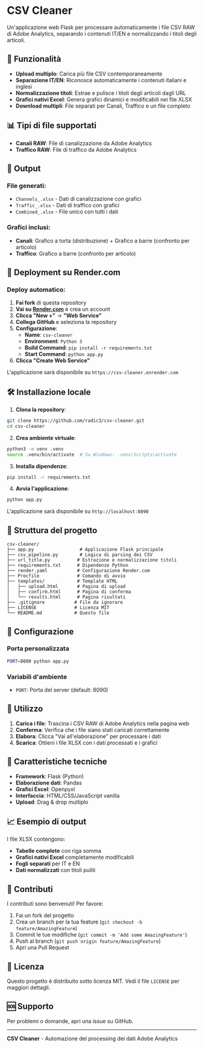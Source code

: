# CSV Cleaner

Un'applicazione web Flask per processare automaticamente i file CSV RAW di Adobe Analytics, separando i contenuti IT/EN e normalizzando i titoli degli articoli.

## 🚀 Funzionalità

- **Upload multiplo**: Carica più file CSV contemporaneamente
- **Separazione IT/EN**: Riconosce automaticamente i contenuti italiani e inglesi
- **Normalizzazione titoli**: Estrae e pulisce i titoli degli articoli dagli URL
- **Grafici nativi Excel**: Genera grafici dinamici e modificabili nei file XLSX
- **Download multipli**: File separati per Canali, Traffico e un file completo

## 📊 Tipi di file supportati

- **Canali RAW**: File di canalizzazione da Adobe Analytics
- **Traffico RAW**: File di traffico da Adobe Analytics

## 🎯 Output

### File generati:
- `Channels_.xlsx` - Dati di canalizzazione con grafici
- `Traffic_.xlsx` - Dati di traffico con grafici  
- `Combined_.xlsx` - File unico con tutti i dati

### Grafici inclusi:
- **Canali**: Grafico a torta (distribuzione) + Grafico a barre (confronto per articolo)
- **Traffico**: Grafico a barre (confronto per articolo)

## 🚀 Deployment su Render.com

### **Deploy automatico:**
1. **Fai fork** di questa repository
2. **Vai su [Render.com](https://render.com)** e crea un account
3. **Clicca "New +"** → **"Web Service"**
4. **Collega GitHub** e seleziona la repository
5. **Configurazione**:
   - **Name**: `csv-cleaner`
   - **Environment**: `Python 3`
   - **Build Command**: `pip install -r requirements.txt`
   - **Start Command**: `python app.py`
6. **Clicca "Create Web Service"**

L'applicazione sarà disponibile su `https://csv-cleaner.onrender.com`

## 🛠️ Installazione locale

1. **Clona la repository**:
```bash
git clone https://github.com/radic3/csv-cleaner.git
cd csv-cleaner
```

2. **Crea ambiente virtuale**:
```bash
python3 -m venv .venv
source .venv/bin/activate  # Su Windows: .venv\Scripts\activate
```

3. **Installa dipendenze**:
```bash
pip install -r requirements.txt
```

4. **Avvia l'applicazione**:
```bash
python app.py
```

L'applicazione sarà disponibile su `http://localhost:8090`

## 📁 Struttura del progetto

```
csv-cleaner/
├── app.py                 # Applicazione Flask principale
├── csv_pipeline.py        # Logica di parsing dei CSV
├── url_title.py          # Estrazione e normalizzazione titoli
├── requirements.txt      # Dipendenze Python
├── render.yaml           # Configurazione Render.com
├── Procfile              # Comando di avvio
├── templates/            # Template HTML
│   ├── upload.html       # Pagina di upload
│   ├── confirm.html      # Pagina di conferma
│   └── results.html      # Pagina risultati
├── .gitignore           # File da ignorare
├── LICENSE              # Licenza MIT
└── README.md            # Questo file
```

## 🔧 Configurazione

### Porta personalizzata
```bash
PORT=8080 python app.py
```

### Variabili d'ambiente
- `PORT`: Porta del server (default: 8090)

## 📝 Utilizzo

1. **Carica i file**: Trascina i CSV RAW di Adobe Analytics nella pagina web
2. **Conferma**: Verifica che i file siano stati caricati correttamente
3. **Elabora**: Clicca "Vai all'elaborazione" per processare i dati
4. **Scarica**: Ottieni i file XLSX con i dati processati e i grafici

## 🎨 Caratteristiche tecniche

- **Framework**: Flask (Python)
- **Elaborazione dati**: Pandas
- **Grafici Excel**: Openpyxl
- **Interfaccia**: HTML/CSS/JavaScript vanilla
- **Upload**: Drag & drop multiplo

## 📈 Esempio di output

I file XLSX contengono:
- **Tabelle complete** con riga somma
- **Grafici nativi Excel** completamente modificabili
- **Fogli separati** per IT e EN
- **Dati normalizzati** con titoli puliti

## 🤝 Contributi

I contributi sono benvenuti! Per favore:

1. Fai un fork del progetto
2. Crea un branch per la tua feature (`git checkout -b feature/AmazingFeature`)
3. Commit le tue modifiche (`git commit -m 'Add some AmazingFeature'`)
4. Push al branch (`git push origin feature/AmazingFeature`)
5. Apri una Pull Request

## 📄 Licenza

Questo progetto è distribuito sotto licenza MIT. Vedi il file `LICENSE` per maggiori dettagli.

## 🆘 Supporto

Per problemi o domande, apri una issue su GitHub.

---

**CSV Cleaner** - Automazione del processing dei dati Adobe Analytics
